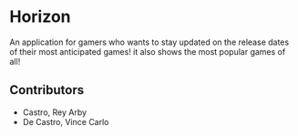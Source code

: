 # Horizon
An application for gamers who wants to stay updated on the release dates of their most anticipated games!
it also shows the most popular games of all!

## Contributors
- Castro, Rey Arby
- De Castro, Vince Carlo
